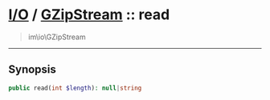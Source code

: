 # [I/O](io.md) / [GZipStream](io-GZipStream.md) :: read
 > im\io\GZipStream
____

## Synopsis
```php
public read(int $length): null|string
```
